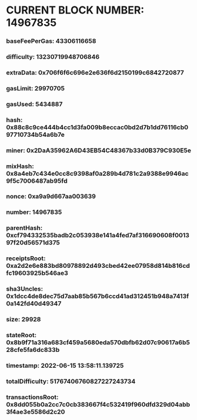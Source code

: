 # CURRENT BLOCK NUMBER: 14967835

### baseFeePerGas: 43306116658
### difficulty: 13230719948706846
### extraData: 0x706f6f6c696e2e636f6d2150199c6842720877
### gasLimit: 29970705
### gasUsed: 5434887
### hash: 0x88c8c9ce444b4cc1d3fa009b8eccac0bd2d7b1dd76116cb097710734b54a6b7e
### miner: 0x2DaA35962A6D43EB54C48367b33d0B379C930E5e
### mixHash: 0x8a4eb7c434e0cc8c9398af0a289b4d781c2a9388e9946ac9f5c7006487ab95fd
### nonce: 0xa9a9d667aa003639
### number: 14967835
### parentHash: 0xcf794332535badb2c053938e141a4fed7af316690608f001397f20d56571d375
### receiptsRoot: 0xa2d2e6e883bd80978892d493cbed42ee07958d814b816cdfc19603925b546ae3
### sha3Uncles: 0x1dcc4de8dec75d7aab85b567b6ccd41ad312451b948a7413f0a142fd40d49347
### size: 29928
### stateRoot: 0x8b9f71a316a683cf459a5680eda570dbfb62d07c90617a6b528cfe5fa6dc833b
### timestamp: 2022-06-15 13:58:11.139725
### totalDifficulty: 51767406760827227243734
### transactionsRoot: 0x8dd055b0a2cc7c0cb383667f4c532419f960dfd329d04abb3f4ae3e5586d2c20
